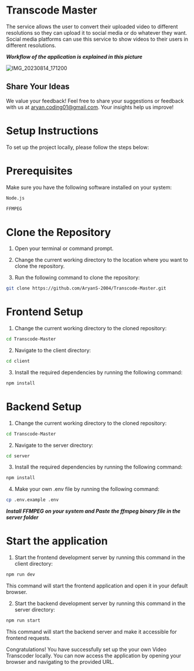 # Transcode Master


The service allows the user to convert their uploaded video to different resolutions so they can upload it to social media or do whatever they want. Social media platforms can use this service to show videos to their users in different resolutions.


***Workflow of the application is explained in this picture***

![IMG_20230814_171200](https://github.com/AryanS-2004/Transcode-Master/assets/102866440/a1bd759e-aefe-4c5e-9d35-da56be4bb69f)


## Share Your Ideas

We value your feedback! Feel free to share your suggestions or feedback with us at aryan.coding01@gmail.com. Your insights help us improve!


# Setup Instructions

To set up the project locally, please follow the steps below:

# Prerequisites
Make sure you have the following software installed on your system:

```bash
Node.js   
```
```bash
FFMPEG
```

# Clone the Repository
1. Open your terminal or command prompt.
   
   
2. Change the current working directory to the location where you want to clone the repository.


3. Run the following command to clone the repository:  
```bash
git clone https://github.com/AryanS-2004/Transcode-Master.git
```

# Frontend Setup
1. Change the current working directory to the cloned repository:  
```bash
cd Transcode-Master
```

2. Navigate to the client directory:  
```bash
cd client
```

3. Install the required dependencies by running the following command: 
```bash 
npm install
```


# Backend Setup
1. Change the current working directory to the cloned repository:  
```bash
cd Transcode-Master
```

2. Navigate to the server directory:  
```bash
cd server
```

3. Install the required dependencies by running the following command:
```bash  
npm install
```

4. Make your own .env file by running the following command:
```bash  
cp .env.example .env
```

***Install FFMPEG on your system and Paste the ffmpeg binary file in the server folder***

# Start the application

1. Start the frontend development server by running this command in the client directory: 
```bash   
npm run dev
```
This command will start the frontend application and open it in your default browser.

2. Start the backend development server  by running this command in the server directory:
```bash  
npm run start
```
This command will start the backend server and make it accessible for frontend requests.

Congratulations! You have successfully set up the your own Video Transcoder locally. You can now access the application by opening your browser and navigating to the provided URL.
